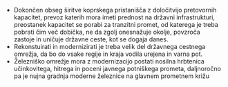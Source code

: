 - Dokončen obseg širitve koprskega pristanišča z določitvijo pretovornih kapacitet, prevoz katerih mora imeti prednost na državni infrastrukturi, preostanek kapacitet se porabi za tranzitni promet, od katerega je treba pobrati čim več dobička, ne da zgolj onesnažuje okolje, povzroča zastoje in uničuje državne ceste, kot se dogaja danes.
- Rekonstuirati in modernizirati je treba velik del državnega cestnega omrežja, da bo do vsake regije in kraja vodila urejena in varna pot.
- Železniško omrežje mora z modernizacijo postati nosilna hrbtenica učinkovitega, hitrega in poceni javnega potniškega prometa, daljnoročno pa je nujna gradnja moderne železnice na glavnem prometnem križu
